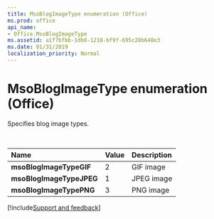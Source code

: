 ```yaml
---
title: MsoBlogImageType enumeration (Office)
ms.prod: office
api_name:
- Office.MsoBlogImageType
ms.assetid: a1f7bfbb-1db0-1218-bf9f-695c28b648e3
ms.date: 01/31/2019
localization_priority: Normal
---
```



# MsoBlogImageType enumeration (Office)

Specifies blog image types.

<br/>

|Name|Value|Description|
|:-----|:-----|:-----|
|**msoBlogImageTypeGIF**|2|GIF image|
|**msoBlogImageTypeJPEG**|1|JPEG image|
|**msoBlogImageTypePNG**|3|PNG image|

[!include[Support and feedback](~/includes/feedback-boilerplate.md)]